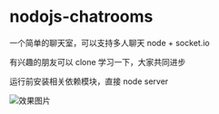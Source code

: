 # nodojs-chatrooms

一个简单的聊天室，可以支持多人聊天 node + socket.io

有兴趣的朋友可以 clone 学习一下，大家共同进步

运行前安装相关依赖模块，直接 node server 


![效果图片](https://github.com/guopz/nodejs-blog/blob/master/public/img/GIF.gif)
